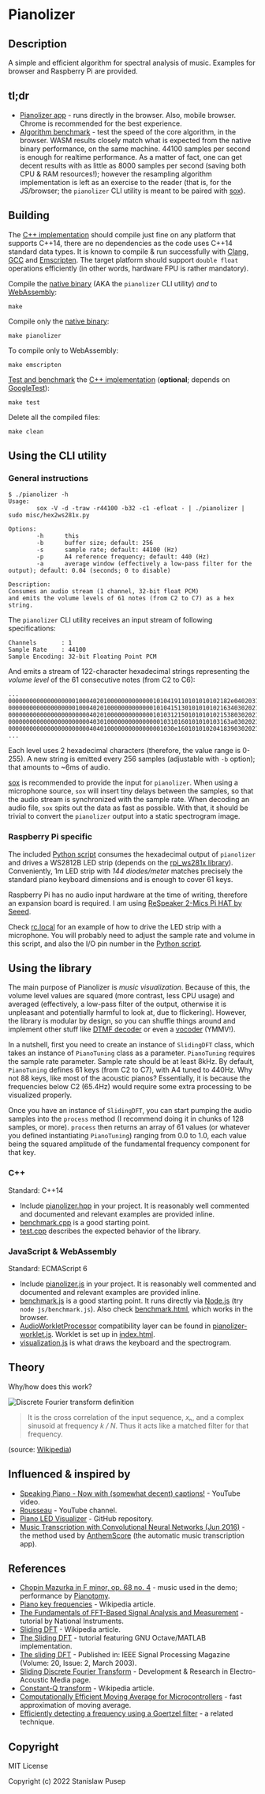# Pianolizer

## Description

A simple and efficient algorithm for spectral analysis of music.
Examples for browser and Raspberry Pi are provided.

## tl;dr

- [Pianolizer app](https://sysd.org/pianolizer/) - runs directly in the browser. Also, mobile browser. Chrome is recommended for the best experience.
- [Algorithm benchmark](https://sysd.org/pianolizer/benchmark.html) - test the speed of the core algorithm, in the browser. WASM results closely match what is expected from the native binary performance, on the same machine. 44100 samples per second is enough for realtime performance. As a matter of fact, one can get decent results with as little as 8000 samples per second (saving both CPU & RAM resources!); however the resampling algorithm implementation is left as an exercise to the reader (that is, for the JS/browser; the `pianolizer` CLI utility is meant to be paired with [sox](http://sox.sourceforge.net)).

## Building

The [C++ implementation](cpp/pianolizer.hpp) should compile just fine on any platform that supports C++14, there are no dependencies as the code uses C++14 standard data types. 
It is known to compile & run successfully with [Clang](https://clang.llvm.org), [GCC](https://gcc.gnu.org) and [Emscripten](https://emscripten.org).
The target platform should support `double float` operations efficiently (in other words, hardware FPU is rather mandatory).

Compile the [native binary](cpp/main.cpp) (AKA the `pianolizer` CLI utility) _and_ to [WebAssembly](https://webassembly.org/):

```
make
```

Compile only the [native binary](cpp/main.cpp):

```
make pianolizer
```

To compile only to WebAssembly:

```
make emscripten
```

[Test and benchmark](cpp/test.cpp) the [C++ implementation](cpp/pianolizer.hpp) (**optional**; depends on [GoogleTest](https://github.com/google/googletest/)):

```
make test
```

Delete all the compiled files:

```
make clean
```

## Using the CLI utility

### General instructions

```
$ ./pianolizer -h
Usage:
        sox -V -d -traw -r44100 -b32 -c1 -efloat - | ./pianolizer | sudo misc/hex2ws281x.py

Options:
        -h      this
        -b      buffer size; default: 256
        -s      sample rate; default: 44100 (Hz)
        -p      A4 reference frequency; default: 440 (Hz)
        -a      average window (effectively a low-pass filter for the output); default: 0.04 (seconds; 0 to disable)

Description:
Consumes an audio stream (1 channel, 32-bit float PCM)
and emits the volume levels of 61 notes (from C2 to C7) as a hex string.
```

The `pianolizer` CLI utility receives an input stream of following specifications:

```
Channels       : 1
Sample Rate    : 44100
Sample Encoding: 32-bit Floating Point PCM
```

And emits a stream of 122-character hexadecimal strings representing the _volume level_ of the 61 consecutive notes (from C2 to C6):

```
...
000000000000000000010004020100000000000001010419110101010102182e040203192202040b080201010001000105010901060101000000000000
0000000000000000000100040201000000000000010104151301010101021634030202192202040a070101010001000104010801060101000000000000
00000000000000000000000402010000000000000101031215010101010215380302021922020309060101010001000104010701050101000000000000
000000000000000000000004030100000000000000010310160101010103163a0302021a20020308050101010001000104010601040101000000000000
00000000000000000000000404010000000000000001030e1601010102041839030202181f020307050101000001000103010601040101000000000000
...
```

Each level uses 2 hexadecimal characters (therefore, the value range is 0-255).
A new string is emitted every 256 samples (adjustable with `-b` option); that amounts to ~6ms of audio.

[sox](http://sox.sourceforge.net) is recommended to provide the input for `pianolizer`.
When using a microphone source, `sox` will insert tiny delays between the samples, so that the audio stream is synchronized with the sample rate.
When decoding an audio file, `sox` spits out the data as fast as possible.
With that, it should be trivial to convert the `pianolizer` output into a static spectrogram image.

### Raspberry Pi specific

The included [Python script](misc/hex2ws281x.py) consumes the hexadecimal output of `pianolizer` and drives a WS2812B LED strip (depends on the [rpi_ws281x library](https://github.com/rpi-ws281x/rpi-ws281x-python)). 
Conveniently, 1m LED strip with _144 diodes/meter_ matches precisely the standard piano keyboard dimensions and is enough to cover 61 keys.

Raspberry Pi has no audio input hardware at the time of writing, therefore an expansion board is required.
I am using [ReSpeaker 2-Mics Pi HAT by Seeed](https://www.seeedstudio.com/ReSpeaker-2-Mics-Pi-HAT.html).

Check [rc.local](misc/rc.local) for an example of how to drive the LED strip with a microphone.
You will probably need to adjust the sample rate and volume in this script, and also the I/O pin number in the [Python script](misc/hex2ws281x.py).

## Using the library

The main purpose of Pianolizer is _music visualization_.
Because of this, the volume level values are squared (more contrast, less CPU usage) and averaged (effectively, a low-pass filter of the output, otherwise it is unpleasant and potentially harmful to look at, due to flickering).
However, the library is modular by design, so you can shuffle things around and implement other stuff like [DTMF decoder](https://en.wikipedia.org/wiki/Dual-tone_multi-frequency_signaling) or even a [vocoder](https://en.wikipedia.org/wiki/Vocoder) (YMMV!).

In a nutshell, first you need to create an instance of `SlidingDFT` class, which takes an instance of `PianoTuning` class as a parameter. `PianoTuning` requires the sample rate parameter. Sample rate should be at least 8kHz.
By default, `PianoTuning` defines 61 keys (from C2 to C7), with A4 tuned to 440Hz.
Why not 88 keys, like most of the acoustic pianos?
Essentially, it is because the frequencies below C2 (65.4Hz) would require some extra processing to be visualized properly.

Once you have an instance of `SlidingDFT`, you can start pumping the audio samples into the `process` method (I recommend doing it in chunks of 128 samples, or more).
`process` then returns an array of 61 values (or whatever you defined instantiating `PianoTuning`) ranging from 0.0 to 1.0, each value being the squared amplitude of the fundamental frequency component for that key.

### C++

Standard: C++14

- Include [pianolizer.hpp](cpp/pianolizer.hpp) in your project. It is reasonably well commented and documented and relevant examples are provided inline.
- [benchmark.cpp](cpp/benchmark.cpp) is a good starting point.
- [test.cpp](cpp/test.cpp) describes the expected behavior of the library.

### JavaScript & WebAssembly

Standard: ECMAScript 6

- Include [pianolizer.js](js/pianolizer.js) in your project. It is reasonably well commented and documented and relevant examples are provided inline.
- [benchmark.js](js/benchmark.js) is a good starting point. It runs directly via [Node.js](https://nodejs.org/) (try `node js/benchmark.js`). Also check [benchmark.html](benchmark.html), which works in the browser.
- [AudioWorkletProcessor](https://developer.mozilla.org/en-US/docs/Web/API/AudioWorkletProcessor) compatibility layer can be found in [pianolizer-worklet.js](js/pianolizer-worklet.js). Worklet is set up in [index.html](index.html).
- [visualization.js](js/visualization.js) is what draws the keyboard and the spectrogram.

## Theory

Why/how does this work?

![Discrete Fourier transform definition](https://wikimedia.org/api/rest_v1/media/math/render/svg/18b0e4c82f095e3789e51ad8c2c6685306b5662b)

> It is the cross correlation of the input sequence, _xₙ_, and a complex sinusoid at frequency _k / N_. Thus it acts like a matched filter for that frequency.

(source: [Wikipedia](https://en.wikipedia.org/wiki/Discrete_Fourier_transform))

## Influenced & inspired by
- [Speaking Piano - Now with (somewhat decent) captions!](https://youtu.be/muCPjK4nGY4) - YouTube video.
- [Rousseau](https://www.youtube.com/c/Rousseau) - YouTube channel.
- [Piano LED Visualizer](https://github.com/onlaj/Piano-LED-Visualizer) - GitHub repository.
- [Music Transcription with Convolutional Neural Networks (Jun 2016)](https://www.lunaverus.com/cnn) - the method used by [AnthemScore](https://www.lunaverus.com) (the automatic music transcription app).

## References

- [Chopin Mazurka in F minor, op. 68 no. 4](https://youtu.be/kfFyITaBpac) - music used in the demo; performance by [Pianotomy](https://www.youtube.com/channel/UCRS3ZdjDQZJ8p24MZjy_T_g).
- [Piano key frequencies](https://en.wikipedia.org/wiki/Piano_key_frequencies) - Wikipedia article.
- [The Fundamentals of FFT-Based Signal Analysis and Measurement](https://www.sjsu.edu/people/burford.furman/docs/me120/FFT_tutorial_NI.pdf) - tutorial by National Instruments.
- [Sliding DFT](https://en.wikipedia.org/wiki/Sliding_DFT) - Wikipedia article.
- [The Sliding DFT](http://www.comm.toronto.edu/~dimitris/ece431/slidingdft.pdf) - tutorial featuring GNU Octave/MATLAB implementation.
- [The sliding DFT](https://ieeexplore.ieee.org/document/1184347) - Published in: IEEE Signal Processing Magazine (Volume: 20, Issue: 2, March 2003).
- [Sliding Discrete Fourier Transform](http://dream.cs.bath.ac.uk/SDFT/) - Development & Research in Electro-Acoustic Media page.
- [Constant-Q transform](https://en.wikipedia.org/wiki/Constant-Q_transform) - Wikipedia article.
- [Computationally Efficient Moving Average for Microcontrollers](https://www.daycounter.com/LabBook/Moving-Average.phtml) - fast approximation of moving average.
- [Efficiently detecting a frequency using a Goertzel filter](https://netwerkt.wordpress.com/2011/08/25/goertzel-filter/) - a related technique.

## Copyright

MIT License

Copyright (c) 2022 Stanislaw Pusep
